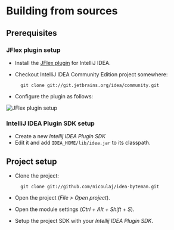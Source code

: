 Building from sources
=====================

Prerequisites
-------------

### JFlex plugin setup

* Install the [JFlex plugin](http://plugins.intellij.net/plugin/?id=263) for IntelliJ IDEA.
* Checkout IntelliJ IDEA Community Edition project somewhere:

        git clone git://git.jetbrains.org/idea/community.git

* Configure the plugin as follows:

![JFlex plugin setup](http://i.imgur.com/Ai4qe.png)


### IntelliJ IDEA Plugin SDK setup

* Create a new *Intellij IDEA Plugin SDK*
* Edit it and add `IDEA_HOME/lib/idea.jar` to its classpath.


Project setup
-------------

* Clone the project:

        git clone git://github.com/nicoulaj/idea-byteman.git

* Open the project (*File > Open project*).
* Open the module settings (*Ctrl + Alt + Shift + S*).
* Setup the project SDK with your *Intellij IDEA Plugin SDK*.
